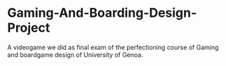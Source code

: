 # Gaming-And-Boarding-Design-Project
A videogame we did as final exam of the perfectioning course of Gaming and boardgame design of University of Genoa.
